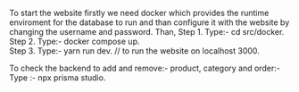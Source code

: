 To start the website firstly we need docker which provides the runtime enviroment for the database to run and than configure it with the website by changing the username and password.
Than,
Step 1. Type:- cd src/docker.  
Step 2. Type:- docker compose up.  
Step 3. Type:- yarn run dev.   // to run the website on localhost 3000.

To check the backend to add and remove:- product, category and order:- Type :- npx prisma studio. 
